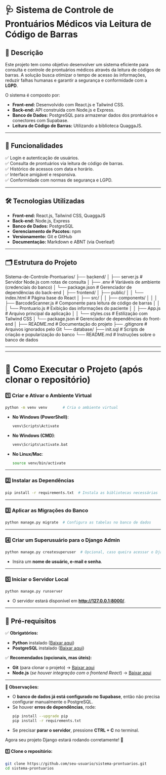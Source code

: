 # 🩺 Sistema de Controle de Prontuários Médicos via Leitura de Código de Barras

## 📢 Descrição
Este projeto tem como objetivo desenvolver um sistema eficiente para consulta e controle de prontuários médicos através da leitura de códigos de barras. A solução busca otimizar o tempo de acesso às informações, reduzir falhas humanas e garantir a segurança e conformidade com a **LGPD**.

O sistema é composto por:
- **Front-end:** Desenvolvido com React.js e Tailwind CSS.
- **Back-end:** API construída com Node.js e Express.
- **Banco de Dados:** PostgreSQL para armazenar dados dos prontuários e conectores com Supabase.
- **Leitura de Código de Barras:** Utilizando a biblioteca QuaggaJS.

---

## 🚀 Funcionalidades
✅ Login e autenticação de usuários.  
✅ Consulta de prontuários via leitura de código de barras.  
✅ Histórico de acessos com data e horário.  
✅ Interface amigável e responsiva.  
✅ Conformidade com normas de segurança e LGPD.  

---

## 🛠️ Tecnologias Utilizadas
- **Front-end:** React.js, Tailwind CSS, QuaggaJS  
- **Back-end:** Node.js, Express  
- **Banco de Dados:** PostgreSQL  
- **Gerenciamento de Pacotes:** npm  
- **Versionamento:** Git e GitHub  
- **Documentação:** Markdown e ABNT (via Overleaf)  

---

## 🗂️ Estrutura do Projeto
Sistema-de-Controle-Prontuarios/
├── backend/
│   ├── server.js                # Servidor Node.js com rotas de consulta
│   ├── .env                     # Variáveis de ambiente (credenciais do banco)
│   └── package.json             # Gerenciador de dependências do back-end
│
├── frontend/
│   ├── public/
│   │   └── index.html           # Página base do React
│   ├── src/
│   │   ├── components/
│   │   │   ├── BarcodeScanner.js # Componente para leitura de código de barras
│   │   │   └── Prontuario.js     # Exibição das informações do paciente
│   │   ├── App.js               # Arquivo principal da aplicação
│   │   └── styles.css           # Estilização com Tailwind CSS
│   └── package.json             # Gerenciador de dependências do front-end
│
├── README.md                    # Documentação do projeto
├── .gitignore                   # Arquivos ignorados pelo Git
└── database/
    ├── init.sql                 # Scripts de criação e popularização do banco
    └── README.md                # Instruções sobre o banco de dados

---



---

# 🚧 **Como Executar o Projeto (após clonar o repositório)**

### **1️⃣ Criar e Ativar o Ambiente Virtual**
```sh
python -m venv venv       # Cria o ambiente virtual
```
- **No Windows (PowerShell)**:
  ```sh
  venv\Scripts\Activate
  ```
- **No Windows (CMD)**:
  ```sh
  venv\Scripts\activate.bat
  ```
- **No Linux/Mac**:
  ```sh
  source venv/bin/activate
  ```

---

### **2️⃣ Instalar as Dependências**
```sh
pip install -r requirements.txt  # Instala as bibliotecas necessárias
```

---

### **3️⃣ Aplicar as Migrações do Banco**
```sh
python manage.py migrate  # Configura as tabelas no banco de dados
```

---

### **4️⃣ Criar um Superusuário para o Django Admin**
```sh
python manage.py createsuperuser  # Opcional, caso queira acessar o Django Admin
```
- Insira um **nome de usuário, e-mail e senha**.

---

### **5️⃣ Iniciar o Servidor Local**
```sh
python manage.py runserver
```
- O servidor estará disponível em **http://127.0.0.1:8000/**.

---

## 🔄 **Pré-requisitos**
✅ **Obrigatórios:**
- **Python** instalado ([Baixar aqui](https://www.python.org/downloads/))
- **PostgreSQL** instalado ([Baixar aqui](https://www.postgresql.org/))  

✅ **Recomendados (opcionais, mas úteis):**
- **Git** (para clonar o projeto) → [Baixar aqui](https://git-scm.com/)
- **Node.js** (*se houver integração com o frontend React*) → [Baixar aqui](https://nodejs.org/)

---

**📌 Observações:**
- O **banco de dados já está configurado no Supabase**, então não precisa configurar manualmente o PostgreSQL.  
- Se houver **erros de dependências**, rode:
  ```sh
  pip install --upgrade pip
  pip install -r requirements.txt
  ```
- Se precisar **parar o servidor**, pressione **CTRL + C** no terminal.

Agora seu projeto Django estará rodando corretamente! 🚀

#### 1️⃣ Clone o repositório:
```bash
git clone https://github.com/seu-usuario/sistema-prontuarios.git
cd sistema-prontuarios
